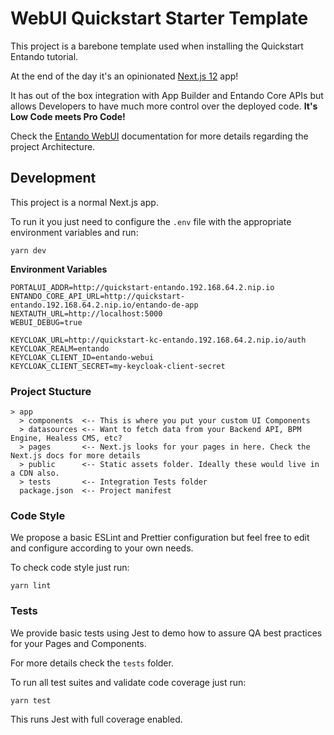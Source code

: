 # WebUI Quickstart Starter Template

This project is a barebone template used when installing the Quickstart Entando tutorial.

At the end of the day it's an opinionated [Next.js 12](https://nextjs.org/blog/next-12) app!

It has out of the box integration with App Builder and Entando Core APIs but allows Developers to have much more control over the deployed code. **It's Low Code meets Pro Code!**

Check the [Entando WebUI](https://github.com/entando/entando-webui) documentation for more details regarding the project Architecture.

## Development

This project is a normal Next.js app.

To run it you just need to configure the `.env` file with the appropriate environment variables and run:

```
yarn dev
```

**Environment Variables**
```
PORTALUI_ADDR=http://quickstart-entando.192.168.64.2.nip.io
ENTANDO_CORE_API_URL=http://quickstart-entando.192.168.64.2.nip.io/entando-de-app
NEXTAUTH_URL=http://localhost:5000
WEBUI_DEBUG=true

KEYCLOAK_URL=http://quickstart-kc-entando.192.168.64.2.nip.io/auth
KEYCLOAK_REALM=entando
KEYCLOAK_CLIENT_ID=entando-webui
KEYCLOAK_CLIENT_SECRET=my-keycloak-client-secret
```

### Project Stucture

```
> app
  > components  <-- This is where you put your custom UI Components
  > datasources <-- Want to fetch data from your Backend API, BPM Engine, Healess CMS, etc?
  > pages       <-- Next.js looks for your pages in here. Check the Next.js docs for more details
  > public      <-- Static assets folder. Ideally these would live in a CDN also.
  > tests       <-- Integration Tests folder
  package.json  <-- Project manifest
```

### Code Style

We propose a basic ESLint and Prettier configuration but feel free to edit and configure according to your own needs.

To check code style just run:
```
yarn lint
```

### Tests

We provide basic tests using Jest to demo how to assure QA best practices for your Pages and Components.

For more details check the `tests` folder.

To run all test suites and validate code coverage just run:
```
yarn test
```

This runs Jest with full coverage enabled.